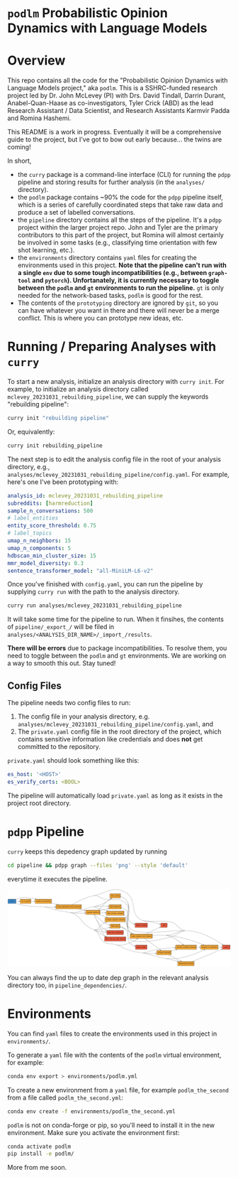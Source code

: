 # `podlm` Probabilistic Opinion Dynamics with Language Models

# Overview

This repo contains all the code for the "Probabilistic Opinion Dynamics with Language Models project," aka `podlm`. This is a SSHRC-funded research project led by Dr. John McLevey (PI) with Drs. David Tindall, Darrin Durant, Anabel-Quan-Haase as co-investigators, Tyler Crick (ABD) as the lead Research Assistant / Data Scientist, and Research Assistants Karmvir Padda and Romina Hashemi. 

This README is a work in progress. Eventually it will be a comprehensive guide to the project, but I've got to bow out early because... the twins are coming!

In short, 

- the `curry` package is a command-line interface (CLI) for running the `pdpp` pipeline and storing results for further analysis (in the `analyses/` directory).
- the `podlm` package contains ~90% the code for the `pdpp` pipeline itself, which is a series of carefully coordinated steps that take raw data and produce a set of labelled conversations.
- the `pipeline` directory contains all the steps of the pipeline. It's a `pdpp` project within the larger project repo. John and Tyler are the primary contributors to this part of the project, but Romina will almost certainly be involved in some tasks (e.g., classifying time orientation with few shot learning, etc.). 
- the `environments` directory contains `yaml` files for creating the environments used in this project. **Note that the pipeline can't run with a single `env` due to some tough incompatibilities (e.g., between `graph-tool` and `pytorch`). Unfortanately, it is currently necessary to toggle between the `podlm` and `gt` environments to run the pipeline.** `gt` is only needed for the network-based tasks, `podlm` is good for the rest.
- The contents of the `prototyping` directory are ignored by `git`, so you can have whatever you want in there and there will never be a merge conflict. This is where you can prototype new ideas, etc.

# Running / Preparing Analyses with `curry`

To start a new analysis, initialize an analysis directory with `curry init`. For example, to initialize an analysis directory called `mclevey_20231031_rebuilding_pipeline`, we can supply the keywords "rebuilding pipeline":

```bash
curry init "rebuilding pipeline"
```

Or, equivalently:

```bash
curry init rebuilding_pipeline
```
 
The next step is to edit the analysis config file in the root of your analysis directory, e.g., `analyses/mclevey_20231031_rebuilding_pipeline/config.yaml`. For example, here's one I've been prototyping with:

```yaml
analysis_id: mclevey_20231031_rebuilding_pipeline
subreddits: [harmreduction]
sample_n_conversations: 500
# label_entities
entity_score_threshold: 0.75
# label_topics
umap_n_neighbors: 15
umap_n_components: 5
hdbscan_min_cluster_size: 15
mmr_model_diversity: 0.3
sentence_transformer_model: "all-MiniLM-L6-v2"
```

Once you've finished with `config.yaml`, you can run the pipeline by supplying `curry run` with the path to the analysis directory. 

```bash
curry run analyses/mclevey_20231031_rebuilding_pipeline
```

It will take some time for the pipeline to run. When it finsihes, the contents of `pipeline/_export_/` will be filed in `analyses/<ANALYSIS_DIR_NAME>/_import_/results`.

**There will be errors** due to package incompatibilities. To resolve them, you need to toggle between the `podlm` and `gt` environments. We are working on a way to smooth this out. Stay tuned!

## Config Files

The pipeline needs two config files to run:

1. The config file in your analysis directory, e.g. `analyses/mclevey_20231031_rebuilding_pipeline/config.yaml`, and
2. The `private.yaml` config file in the root directory of the project, which contains sensitive information like credentials and does **not** get committed to the repository.

`private.yaml` should look something like this:

```yaml
es_host: '<HOST>'
es_verify_certs: <BOOL>
```

The pipeline will automatically load `private.yaml` as long as it exists in the project root directory. 

# `pdpp` Pipeline

`curry` keeps this depedency graph updated by running

```bash
cd pipeline && pdpp graph --files 'png' --style 'default'
```

everytime it executes the pipeline. 

![](pipeline/dependencies_sparse.png)

You can always find the up to date dep graph in the relevant analysis directory too, in `pipeline_dependencies/`. 

# Environments

You can find `yaml` files to create the environments used in this project in `environments/`.

To generate a `yaml` file with the contents of the `podlm` virtual environment, for example: 

```bash
conda env export > environments/podlm.yml
```

To create a new environment from a `yaml` file, for example `podlm_the_second` from a file called `podlm_the_second.yml`:

```bash
conda env create -f environments/podlm_the_second.yml
```

`podlm` is not on conda-forge or pip, so you'll need to install it in the new environment. Make sure you activate the environment first: 

```bash
conda activate podlm
pip install -e podlm/
```

More from me soon. 
